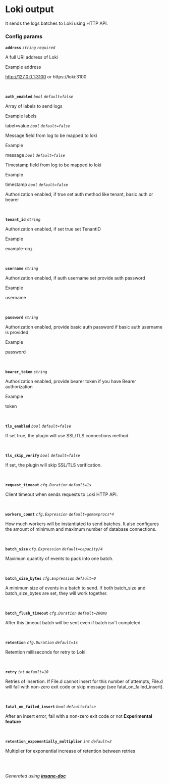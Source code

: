 # Loki output
It sends the logs batches to Loki using HTTP API.

### Config params
**`address`** *`string`* *`required`* 

A full URI address of Loki

Example address

http://127.0.0.1:3100 or https://loki:3100

<br>

**`auth_enabled`** *`bool`* *`default=false`* 

Array of labels to send logs

Example labels

label=value
*`bool`* *`default=false`* 

Message field from log to be mapped to loki

Example

message
*`bool`* *`default=false`* 

Timestamp field from log to be mapped to loki

Example

timestamp
*`bool`* *`default=false`* 

Authorization enabled, if true set auth method like tenant, basic auth or bearer

<br>

**`tenant_id`** *`string`* 

Authorization enabled, if set true set TenantID

Example

example-org

<br>

**`username`** *`string`* 

Authorization enabled, if auth username set provide auth password

Example

username

<br>

**`password`** *`string`* 

Authorization enabled, provide basic auth password if basic auth username is provided

Example

password

<br>

**`bearer_token`** *`string`* 

Authorization enabled, provide bearer token if you have Bearer authorization

Example

token

<br>

**`tls_enabled`** *`bool`* *`default=false`* 

If set true, the plugin will use SSL/TLS connections method.

<br>

**`tls_skip_verify`** *`bool`* *`default=false`* 

If set, the plugin will skip SSL/TLS verification.

<br>

**`request_timeout`** *`cfg.Duration`* *`default=1s`* 

Client timeout when sends requests to Loki HTTP API.

<br>

**`workers_count`** *`cfg.Expression`* *`default=gomaxprocs*4`* 

How much workers will be instantiated to send batches.
It also configures the amount of minimum and maximum number of database connections.

<br>

**`batch_size`** *`cfg.Expression`* *`default=capacity/4`* 

Maximum quantity of events to pack into one batch.

<br>

**`batch_size_bytes`** *`cfg.Expression`* *`default=0`* 

A minimum size of events in a batch to send.
If both batch_size and batch_size_bytes are set, they will work together.

<br>

**`batch_flush_timeout`** *`cfg.Duration`* *`default=200ms`* 

After this timeout batch will be sent even if batch isn't completed.

<br>

**`retention`** *`cfg.Duration`* *`default=1s`* 

Retention milliseconds for retry to Loki.

<br>

**`retry`** *`int`* *`default=10`* 

Retries of insertion. If File.d cannot insert for this number of attempts,
File.d will fall with non-zero exit code or skip message (see fatal_on_failed_insert).

<br>

**`fatal_on_failed_insert`** *`bool`* *`default=false`* 

After an insert error, fall with a non-zero exit code or not
**Experimental feature**

<br>

**`retention_exponentially_multiplier`** *`int`* *`default=2`* 

Multiplier for exponential increase of retention between retries

<br>


<br>*Generated using [__insane-doc__](https://github.com/vitkovskii/insane-doc)*
